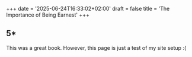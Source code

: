 +++
date = '2025-06-24T16:33:02+02:00'
draft = false
title = 'The Importance of Being Earnest'
+++

## 5*

This was a great book. However, this page is just a test of my site setup :(
